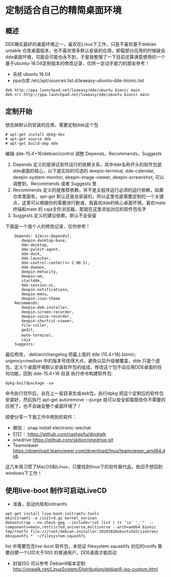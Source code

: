 # 定制适合自己的精简桌面环境

## 概述

DDE确实最好的桌面环境之一，喜欢在Linux下工作，只是不喜欢基于debian untable 仓库桌面版本，也不喜欢很多默认安装的应用，卸载部分应用的时候破会dde桌面环境，可能会可能也永不到，于是我整理了一下目前还算满意使用的一个基于ubuntu-18.04定制版本的修改记录，仅供一定动手能力的朋友参考！

* 系统 ubuntu 18.04 
* ppa仓库 /etc/apt/sources.list.d/leaeasy-ubuntu-dde-bionic.list
```
deb http://ppa.launchpad.net/leaeasy/dde/ubuntu bionic main
deb-src http://ppa.launchpad.net/leaeasy/dde/ubuntu bionic main
```
## 定制开始

想去掉默认的安装的应用，需要定制dde这个包

```
# apt-get install dpkg-dev
# apt-get source dde
# apt-get build-dep dde
```

编辑   dde-15.4+16/debian/control 调整 Depends，Recommends，Suggests

1. Depends		定义的是保证软件运行的依赖关系，其中dde名称开头的软件包是dde桌面的核心，以下是实际的可选的 deepin-terminal, dde-calendar, deepin-system-monitor, deepin-image-viewer, deepin-screenshot, 可以调整到，Recommends 或者 Suggests 里
2. Recommends	定义的是推荐依赖，并不是主程序运行必须的运行依赖，如果仓库里面有，apt-get 默认还是会安装的，所以这里也是需要定制的一个关键点，这里可以根据你的需要进行删减，我喜欢dde的核心桌面环境，喜欢mate终端和mate 的 caja文件浏览器，那就在这里添加对应的软件包名字
3. Suggests		定义的建议依赖，默认不会安装


下面是一个我个人的修改记录，仅供参考！

```
    Depends: ${misc:Depends},
       deepin-desktop-base,
       dde-desktop,
       dde-polkit-agent,
       dde-dock,
       dde-launcher,
       dde-control-center(>> 2.90.5),
       dde-daemon,
       deepin-metacity,
       deepin-wm,
       startdde,
       dde-session-ui,
       deepin-notifications,
       deepin-menu,
       deepin-icon-theme
    Recommends:
       deepin-deb-installer,
       deepin-screen-recorder,
       deepin-voice-recorder,
       deepin-shortcut-viewer,
       file-roller,
       gedit,
       mate-terminal，
       caja
    Suggests:
```

最后修改， debian/changelog 把最上面的 dde (15.4+16) bionic; urgency=medium 中的版本号改得大点，避免以后升级被覆盖，dde 只是个虚包，定义个桌面环境默认安装软件包的组成，修改这个包不会应用DDE桌面的任何功能，回到 dde-15.4+16 目录  执行命令构建软件包:

```
dpkg-buildpackage -sa
```

命令执行完毕后，会在上一层目录生成deb包，执行dpkg 把这个定制后的软件包安装好，然后执行 apt-get autoremove --purge 就可以安全卸载那些你不需要的应用了，也不会破会整个桌面环境了！

顺便分享一下我工作中用到的软件：

*   微信：           snap install electronic-wechat
*   钉钉：           https://github.com/nashaofu/dingtalk
*   onedrive        https://github.com/skilion/onedrive.git
*   Teamviewer https://download.teamviewer.com/download/linux/teamviewer_amd64.deb


这几年用习惯了MacOS和Linux，只要找到linux下的软件替代品，依旧不想回到windows下工作！


## 使用live-boot 制作可启动LiveCD  

* 准备，启动内核和initramfs

```
apt-get install live-boot-initramfs-tools
mkinitramfs -o /initrd.gz kernel_verison
debootstrap --no-check-gpg --include="cat list | tr '\n' ','"  --components=main,restricted,universe,multiverse --arch=amd64 bionic tmp/rootfs file:///root/debian-installer-20101020ubuntu543/isotree/
mksquashfs *  ~/filesystem.squashfs
```

list 中需要包含live-boot 软件包，未验证
filesystem.squashfs 对应的rootfs 需要创建一个UID大于500 的普通用户，DDE桌面才能启动

* 封装ISO 可以参考 Debian9版本定制 <http://onwalk.net/LinuxSystem/Distribution/debian9-iso-custom.html>

